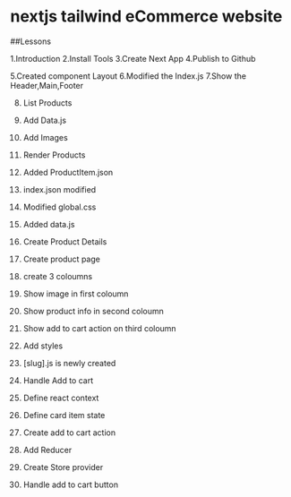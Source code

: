 # nextjs tailwind eCommerce website

##Lessons

1.Introduction
2.Install Tools
3.Create Next App
4.Publish to Github


5.Created component Layout
6.Modified the Index.js 
7.Show the Header,Main,Footer

8. List Products

 1. Add Data.js
 2. Add Images
 3. Render Products
 4. Added ProductItem.json
 5. index.json modified
 6. Modified global.css
 7. Added data.js


9. Create Product Details
  1. Create product page
  2. create 3 coloumns
  3. Show image in first coloumn
  4. Show product info in second coloumn
  5. Show add to cart action on third coloumn
  6. Add styles
  7. [slug].js is newly created

10. Handle Add to cart
   1. Define react context
   2. Define card item state
   3. Create add to cart action
   4. Add Reducer
   5. Create Store provider
   6. Handle add to cart button
     